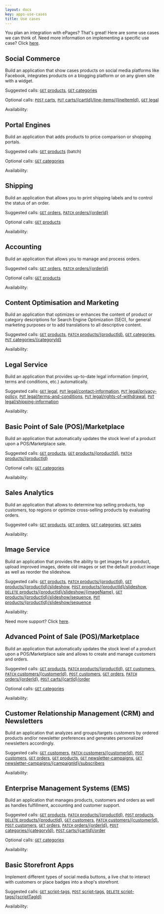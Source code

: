 ```yaml
---
layout: docs
key: apps-use-cases
title: Use cases
---
```


You plan an integration with ePages?
That's great!
Here are some use cases we can think of.
Need more information on implementing a specific use case?
Click [here](page:apps-implement-use-case).

## Social Commerce

Build an application that show cases products on social media platforms like Facebook, integrates products on a blogging platform or on any given site with a widget.

Suggested calls: [`GET` products](page:apps-api-get-shopid-products-information), [`GET` categories](page:apps-api-get-shopid-categories-information)

Optional calls: [`POST` carts](page:apps-api-post-shopid-carts-information), [`PUT` carts/{cartId}/line-items/{lineItemId}](page:apps-api-put-shopid-carts-cartid-line-items-lineitemid-information), [`GET` legal](page:apps-api-get-shopid-legal-information)

Availability: <i class="fas fa-check"></i>

## Portal Engines

Build an application that adds products to price comparison or shopping portals.

Suggested calls: [`GET` products](page:apps-api-get-shopid-products-information) (batch)

Optional calls: [`GET` categories](page:apps-api-get-shopid-categories-information)

Availability: <i class="fas fa-check"></i>

## Shipping

Build an application that allows you to print shipping labels and to control the status of an order.

Suggested calls: [`GET` orders](page:apps-api-get-shopid-orders-information), [`PATCH` orders/{orderId}](page:apps-api-patch-shopid-orders-orderid-information)

Optional calls: [`GET` products](page:apps-api-get-shopid-products-information)

Availability: <i class="fas fa-check"></i>

## Accounting

Build an application that allows you to manage and process orders.

Suggested calls: [`GET` orders](page:apps-api-get-shopid-orders-information), [`PATCH` orders/{orderId}](page:apps-api-patch-shopid-orders-orderid-information)

Optional calls: [`GET` products](page:apps-api-get-shopid-products-information)

Availability: <i class="fas fa-check"></i>

## Content Optimisation and Marketing

Build an application that optimizes or enhances the content of product or category descriptions for Search Engine Optimization (SEO), for general marketing purposes or to add translations to all descriptive content.

Suggested calls: [`GET` products](page:apps-api-get-shopid-products-information), [`PATCH` products/{productId}](page:apps-api-patch-shopid-products-productid-information), [`GET` categories](page:apps-api-get-shopid-categories-information), [`PUT` categories/{categoryId}](page:apps-api-put-shopid-categories-categoryid-information)

Availability: <i class="fas fa-check"></i>

## Legal Service

Build an application that provides up-to-date legal information (imprint, terms and conditions, etc.) automatically.

Suggested calls: [`GET` legal](page:apps-api-get-shopid-legal-information), [`PUT` legal/contact-information](page:apps-api-put-shopid-legal-contact-information-information), [`PUT` legal/privacy-policy](page:apps-api-put-shopid-legal-privacy-policy-information), [`PUT` legal/terms-and-conditions](page:apps-api-put-shopid-legal-terms-and-conditions-information), [`PUT` legal/rights-of-withdrawal](page:apps-api-put-shopid-legal-rights-of-withdrawal-information), [`PUT` legal/shipping-information](page:apps-api-put-shopid-legal-shipping-information-information)

Availability: <i class="fas fa-check"></i>

## Basic Point of Sale (POS)/Marketplace

Build an application that automatically updates the stock level of a product upon a POS/Marketplace sale.

Suggested calls: [`GET` products](page:apps-api-get-shopid-products-information), [`GET` products/{productId}](page:apps-api-get-shopid-products-productid-information), [`PATCH` products/{productId}](page:apps-api-patch-shopid-products-productid-information)

Optional calls: [`GET` categories](page:apps-api-get-shopid-categories-information)

Availability: <i class="fas fa-check"></i>

## Sales Analytics

Build an application that allows to determine top selling products, top customers, top regions or optimize cross-selling products by evaluating orders.

Suggested calls: [`GET` products](page:apps-api-get-shopid-products-information), [`GET` orders](page:apps-api-get-shopid-orders-information), [`GET` categories](page:apps-api-get-shopid-categories-information), [`GET` sales](page:apps-api-get-shopid-sales-information)

Availability: <i class="fas fa-check"></i>

## Image Service

Build an application that provides the ability to get images for a product, upload improved images, delete old images or set the default product image as well as reorder the slideshow.

Suggested calls: [`GET` products](page:apps-api-get-shopid-products-information), [`PATCH` products/{productId}](page:apps-api-patch-shopid-products-productid-information), [`GET` products/{productId}/slideshow](page:apps-api-get-shopid-products-productid-slideshow-information), [`POST` products/{productId}/slideshow](page:apps-api-post-shopid-products-productid-slideshow-information), [`DELETE` products/{productId}/slideshow/{imageName}](page:apps-api-delete-shopid-products-productid-slideshow-imagename-information), [`GET` products/{productId}/slideshow/sequence](page:apps-api-get-shopid-products-productid-slideshow-sequence-information), [`PUT` products/{productId}/slideshow/sequence](page:apps-api-put-shopid-products-productid-slideshow-sequence-information)

Availability: <i class="fas fa-check"></i>

Need more support?
Click [here](page:apps-implement-use-case).

## Advanced Point of Sale (POS)/Marketplace

Build an application that automatically updates the stock level of a product upon a POS/Marketplace sale and allows to create and manage customers and orders.

Suggested calls: [`GET` products](page:apps-api-get-shopid-products-information), [`PATCH` products/{productId}](page:apps-api-patch-shopid-products-productid-information), [`GET` customers](page:apps-api-get-shopid-customers-customerid-information), [`PATCH` customers/{customerId}](page:apps-api-patch-shopid-customers-customerid-information), [`POST` customers](page:apps-api-post-shopid-customers-information), [`GET` orders](page:apps-api-get-shopid-orders-information), [`PATCH` orders/{orderId}](page:apps-api-patch-shopid-orders-orderid-information), [`POST` carts/{cartId}/order](page:apps-api-post-shopid-carts-cartid-order-information)

Optional calls: [`GET` categories](page:apps-api-get-shopid-categories-information)

Availability: <i class="fas fa-check"></i>

## Customer Relationship Management (CRM) and Newsletters

Build an application that analyzes and groups/targets customers by ordered products and/or newsletter preferences and generates personalized newsletters accordingly.

Suggested calls: [`GET` customers](page:apps-api-get-shopid-customers-customerid-information), [`PATCH` customers/{customerId}](page:apps-api-patch-shopid-customers-customerid-information), [`POST` customers](page:apps-api-post-shopid-customers-information), [`GET` orders](page:apps-api-get-shopid-orders-information), [`GET` products](page:apps-api-get-shopid-products-information), [`GET` newsletter-campaigns](page:apps-api-get-shopid-newsletter-campaigns-information), [`GET` newsletter-campaigns/{campaignId}/subscribers](page:apps-api-get-shopid-newsletter-campaigns-campaignid-subscribers-information)

Availability: <i class="fas fa-check"></i>

## Enterprise Management Systems (EMS)

Build an application that manages products, customers and orders as well as handles fulfillment, accounting and customer support.

Suggested calls: [`GET` products](page:apps-api-get-shopid-products-information), [`PATCH` products/{productId}](page:apps-api-patch-shopid-products-productid-information), [`POST` products](page:apps-api-post-shopid-products-information), [`DELETE` products/{productId}](page:apps-api-delete-shopid-products-productid-information), [`GET` customers](page:apps-api-get-shopid-customers-customerid-information), [`PATCH` customers/{customerId}](page:apps-api-patch-shopid-customers-customerid-information), [`POST` customers](page:apps-api-post-shopid-customers-information), [`GET` orders](page:apps-api-get-shopid-orders-information), [`PATCH` orders/{orderId}](page:apps-api-patch-shopid-orders-orderid-information), [`POST` categories/{categoryId}](page:apps-api-post-shopid-categories-categoryid-information), [`POST` carts/{cartId}/order](page:apps-api-post-shopid-carts-cartid-order-information)

Optional calls: [`GET` categories](page:apps-api-get-shopid-categories-information)

Availability: <i class="fas fa-check"></i>

## Basic Storefront Apps

Implement different types of social media buttons, a live chat to interact with customers or place badges into a shop's storefront.

Suggested calls: [`GET` script-tags](page:apps-api-get-shopid-script-tags-information), [`POST` script-tags](page:apps-api-post-shopid-script-tags-information), [`DELETE` script-tags/{scriptTagId}](page:apps-api-delete-shopid-script-tags-scripttagid-information)

Availability: <i class="fas fa-check"></i>
